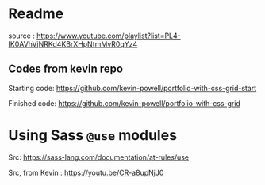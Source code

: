 # Readme

source : https://www.youtube.com/playlist?list=PL4-IK0AVhVjNRKd4KBrXHpNtmMvR0qYz4

## Codes from kevin repo

Starting code: https://github.com/kevin-powell/portfolio-with-css-grid-start

Finished code: https://github.com/kevin-powell/portfolio-with-css-grid

# Using Sass `@use` modules

Src: https://sass-lang.com/documentation/at-rules/use

Src, from Kevin : https://youtu.be/CR-a8upNjJ0
